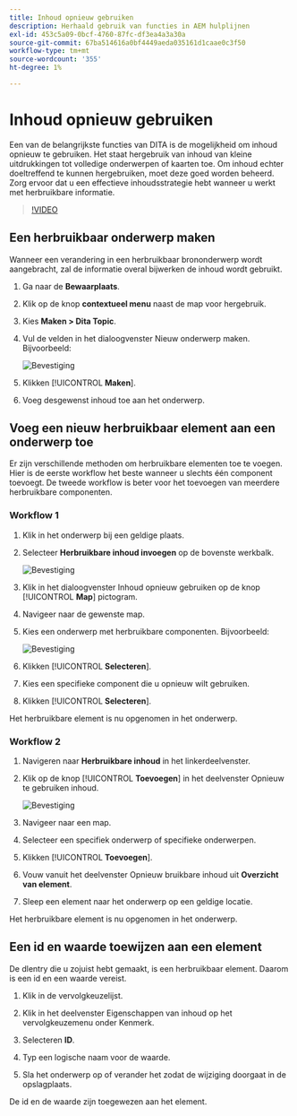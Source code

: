 ```yaml
---
title: Inhoud opnieuw gebruiken
description: Herhaald gebruik van functies in AEM hulplijnen
exl-id: 453c5a09-0bcf-4760-87fc-df3ea4a3a30a
source-git-commit: 67ba514616a0bf4449aeda035161d1caae0c3f50
workflow-type: tm+mt
source-wordcount: '355'
ht-degree: 1%

---
```


# Inhoud opnieuw gebruiken

Een van de belangrijkste functies van DITA is de mogelijkheid om inhoud opnieuw te gebruiken. Het staat hergebruik van inhoud van kleine uitdrukkingen tot volledige onderwerpen of kaarten toe.  Om inhoud echter doeltreffend te kunnen hergebruiken, moet deze goed worden beheerd. Zorg ervoor dat u een effectieve inhoudsstrategie hebt wanneer u werkt met herbruikbare informatie.

>[!VIDEO](https://video.tv.adobe.com/v/342757?quality=12&learn=on)

## Een herbruikbaar onderwerp maken

Wanneer een verandering in een herbruikbaar brononderwerp wordt aangebracht, zal de informatie overal bijwerken de inhoud wordt gebruikt.

1. Ga naar de **Bewaarplaats**.

1. Klik op de knop **contextueel menu** naast de map voor hergebruik.

1. Kies **Maken > Dita Topic**.

1. Vul de velden in het dialoogvenster Nieuw onderwerp maken. Bijvoorbeeld:

   ![Bevestiging](images/lesson-8/new-topic-dialog.png)

1. Klikken [!UICONTROL **Maken**].

1. Voeg desgewenst inhoud toe aan het onderwerp.

## Voeg een nieuw herbruikbaar element aan een onderwerp toe

Er zijn verschillende methoden om herbruikbare elementen toe te voegen. Hier is de eerste workflow het beste wanneer u slechts één component toevoegt. De tweede workflow is beter voor het toevoegen van meerdere herbruikbare componenten.

### Workflow 1

1. Klik in het onderwerp bij een geldige plaats.

1. Selecteer **Herbruikbare inhoud invoegen** op de bovenste werkbalk.

   ![Bevestiging](images/lesson-8/insert-reuse-icon.png)

1. Klik in het dialoogvenster Inhoud opnieuw gebruiken op de knop [!UICONTROL **Map**] pictogram.

1. Navigeer naar de gewenste map.

1. Kies een onderwerp met herbruikbare componenten.
Bijvoorbeeld:

   ![Bevestiging](images/lesson-8/reusable-topic.png)

1. Klikken [!UICONTROL **Selecteren**].

1. Kies een specifieke component die u opnieuw wilt gebruiken.

1. Klikken [!UICONTROL **Selecteren**].

Het herbruikbare element is nu opgenomen in het onderwerp.

### Workflow 2

1. Navigeren naar **Herbruikbare inhoud** in het linkerdeelvenster.

1. Klik op de knop [!UICONTROL **Toevoegen**] in het deelvenster Opnieuw te gebruiken inhoud.

   ![Bevestiging](images/lesson-8/reuse-contents-icon.png)

1. Navigeer naar een map.

1. Selecteer een specifiek onderwerp of specifieke onderwerpen.

1. Klikken [!UICONTROL **Toevoegen**].

1. Vouw vanuit het deelvenster Opnieuw bruikbare inhoud uit **Overzicht van element**.

1. Sleep een element naar het onderwerp op een geldige locatie.

Het herbruikbare element is nu opgenomen in het onderwerp.

## Een id en waarde toewijzen aan een element

De dlentry die u zojuist hebt gemaakt, is een herbruikbaar element. Daarom is een id en een waarde vereist.

1. Klik in de vervolgkeuzelijst.

1. Klik in het deelvenster Eigenschappen van inhoud op het vervolgkeuzemenu onder Kenmerk.

1. Selecteren **ID**.

1. Typ een logische naam voor de waarde.

1. Sla het onderwerp op of verander het zodat de wijziging doorgaat in de opslagplaats.

De id en de waarde zijn toegewezen aan het element.
